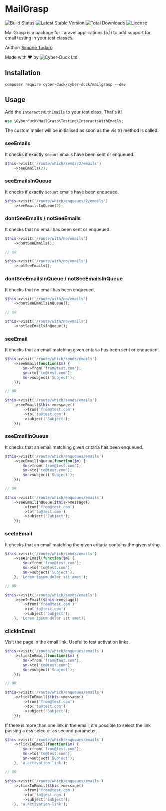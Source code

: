 # MailGrasp

[![Build Status](https://travis-ci.org/Cyber-Duck/Mail-Grasp.svg?branch=master)](https://travis-ci.org/Cyber-Duck/Mail-Grasp)
[![Latest Stable Version](https://poser.pugx.org/cyber-duck/mailgrasp/v/stable)](https://packagist.org/packages/cyber-duck/mailgrasp)
[![Total Downloads](https://poser.pugx.org/cyber-duck/mailgrasp/downloads)](https://packagist.org/packages/cyber-duck/mailgrasp)
[![License](https://poser.pugx.org/cyber-duck/mailgrasp/license)](https://raw.githubusercontent.com/Cyber-Duck/Mail-Grasp/master/LICENSE)

MailGrasp is a package for Laravel applications (5.1) to add support for email testing in your test classes.

Author: [Simone Todaro](https://github.com/SimoTod)

Made with :heart: by ![Cyber-Duck Ltd](http://www.cyber-duck.co.uk)

## Installation

```
composer require cyber-duck/cyber-duck/mailgrasp --dev
```

## Usage

Add the `InteractsWithEmails` to your test class. That's it!

```php
use \Cyberduck\MailGrasp\Testing\InteractsWithEmails;
```

The custom mailer will be initialised as soon as the visit() method is called.  

### seeEmails

It checks if exactly `$count` emails have been sent or enqueued.

```php
$this->visit('/route/which/sends/2/emails')
    ->seeEmails(2);
```

### seeEmailsInQueue

It checks if exactly `$count` emails have been enqueued.

```php
$this->visit('/route/which/enqueues/2/emails')
    ->seeEmailsInQueue(2);
```

### dontSeeEmails / notSeeEmails

It checks that no email has been sent or enqueued.

```php
$this->visit('/route/with/no/emails')
    ->dontSeeEmails();

// OR

$this->visit('/route/with/no/emails')
    ->notSeeEmails();
```

### dontSeeEmailsInQueue / notSeeEmailsInQueue

It checks that no email has been enqueued.

```php
$this->visit('/route/with/no/emails')
    ->dontSeeEmailsInQueue();

// OR

$this->visit('/route/with/no/emails')
    ->notSeeEmailsInQueue();
```

### seeEmail

It checks that an email matching given critaria has been sent or enqueued.

```php
$this->visit('/route/which/sends/emails')
    ->seeEmail(function($m) {
        $m->from('from@test.com');
        $m->to('to@test.com');
        $m->subject('Subject');
    });

// OR

$this->visit('/route/which/sends/emails')
    ->seeEmail($this->message()
        ->from('from@test.com')
        ->to('to@test.com')
        ->subject('Subject');
    });

```

### seeEmailInQueue

It checks that an email matching given critaria has been enqueued.

```php
$this->visit('/route/which/enqueues/emails')
    ->seeEmailInQueue(function($m) {
        $m->from('from@test.com');
        $m->to('to@test.com');
        $m->subject('Subject');
    });

// OR

$this->visit('/route/which/enqueues/emails')
    ->seeEmailInQueue($this->message()
        ->from('from@test.com')
        ->to('to@test.com')
        ->subject('Subject');
    });
```

### seeInEmail

It checks that an email matching the given critaria contains the given string.

```php
$this->visit('/route/which/sends/emails')
    ->seeInEmail(function($m) {
        $m->from('from@test.com');
        $m->to('to@test.com');
        $m->subject('Subject');
    }, 'Lorem ipsum dolor sit amet');

// OR

$this->visit('/route/which/sends/emails')
    ->seeInEmail($this->message()
        ->from('from@test.com')
        ->to('to@test.com')
        ->subject('Subject');
    }, 'Lorem ipsum dolor sit amet);

```

### clickInEmail

Visit the page in the email link. Useful to test activation links.

```php
$this->visit('/route/which/enqueues/emails')
    ->clickInEmail(function($m) {
        $m->from('from@test.com');
        $m->to('to@test.com');
        $m->subject('Subject');
    });

// OR

$this->visit('/route/which/enqueues/emails')
    ->clickInEmail($this->message()
        ->from('from@test.com')
        ->to('to@test.com')
        ->subject('Subject');
    });
```

If there is more than one link in the email, it's possible to select the link passing a css selector as second parameter.

```php
$this->visit('/route/which/enqueues/emails')
    ->clickInEmail(function($m) {
        $m->from('from@test.com');
        $m->to('to@test.com');
        $m->subject('Subject');
    }, 'a.activation-link');

// OR

$this->visit('/route/which/enqueues/emails')
    ->clickInEmail($this->message()
        ->from('from@test.com')
        ->to('to@test.com')
        ->subject('Subject');
    }, 'a.activation-link');
```
